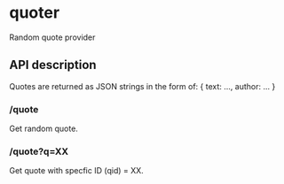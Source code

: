 # quoter
Random quote provider

## API description
Quotes are returned as JSON strings in the form of:
{
  text: ...,
  author: ...
}

### /quote
Get random quote.

### /quote?q=XX
Get quote with specfic ID (qid) = XX.

